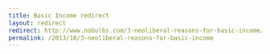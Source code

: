 ```yaml
---
title: Basic Income redirect
layout: redirect
redirect: http://www.nobulbs.com/3-neoliberal-reasons-for-basic-income/
permalink: /2013/10/3-neoliberal-reasons-for-basic-income
---
```

